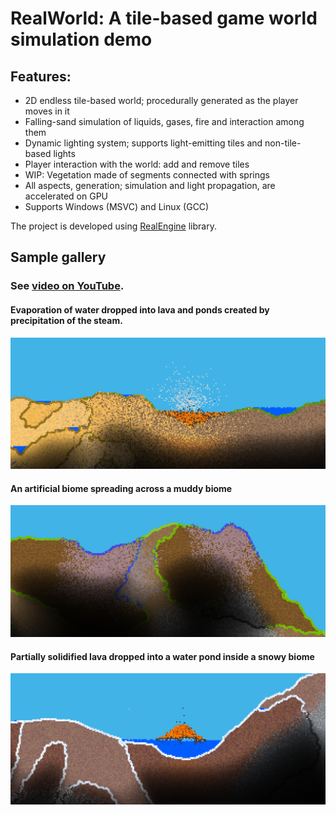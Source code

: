 # RealWorld: A tile-based game world simulation demo

## Features:
- 2D endless tile-based world; procedurally generated as the player moves in it
- Falling-sand simulation of liquids, gases, fire and interaction among them
- Dynamic lighting system; supports light-emitting tiles and non-tile-based lights
- Player interaction with the world: add and remove tiles
- WIP: Vegetation made of segments connected with springs
- All aspects, generation; simulation and light propagation, are accelerated on GPU
- Supports Windows (MSVC) and Linux (GCC)

The project is developed using [RealEngine](https://github.com/ZADNE/RealEngine) library.

## Sample gallery

### See [video on YouTube](https://youtu.be/XPsG03OpFHg).

#### Evaporation of water dropped into lava and ponds created by precipitation of the steam.

![Evaporation](readme_img/evaporation.png)

#### An artificial biome spreading across a muddy biome

![Hallow](readme_img/hallow.png)

#### Partially solidified lava dropped into a water pond inside a snowy biome

![Solidification](readme_img/solidification.png)
